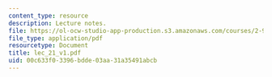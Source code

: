 ```yaml
---
content_type: resource
description: Lecture notes.
file: https://ol-ocw-studio-app-production.s3.amazonaws.com/courses/2-997-decision-making-in-large-scale-systems-spring-2004/00c633f03396bdde03aa31a35491abcb_lec_21_v1.pdf
file_type: application/pdf
resourcetype: Document
title: lec_21_v1.pdf
uid: 00c633f0-3396-bdde-03aa-31a35491abcb
---
```

